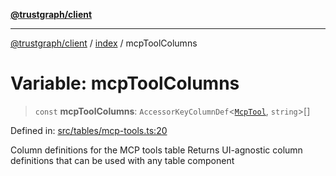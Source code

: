 [**@trustgraph/client**](../../README.md)

***

[@trustgraph/client](../../README.md) / [index](../README.md) / mcpToolColumns

# Variable: mcpToolColumns

> `const` **mcpToolColumns**: `AccessorKeyColumnDef`\<[`McpTool`](../type-aliases/McpTool.md), `string`\>[]

Defined in: [src/tables/mcp-tools.ts:20](https://github.com/trustgraph-ai/trustgraph-ts-client/blob/4700024d623d01d40c50072d60c021f3b6c60b54/src/tables/mcp-tools.ts#L20)

Column definitions for the MCP tools table
Returns UI-agnostic column definitions that can be used with any table component
